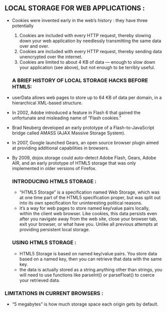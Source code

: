 ## LOCAL STORAGE FOR WEB APPLICATIONS :
 
 - Cookies were invented early in the web’s history : they have three potentially 
   1. Cookies are included with every HTTP request, thereby slowing down your web application by needlessly transmitting the
     same data over and over.
   2. Cookies are included with every HTTP request, thereby sending data unencrypted over the internet.
   3. Cookies are limited to about 4 KB of data — enough to slow down your application (see above), but not enough to be terribly useful.
   
   ### A BRIEF HISTORY OF LOCAL STORAGE HACKS BEFORE HTML5:
   
 - userData allows web pages to store up to 64 KB of data per domain, in a hierarchical XML-based structure.
 - In 2002, Adobe introduced a feature in Flash 6 that gained the unfortunate and misleading name of “Flash cookies.”
 - Brad Neuberg developed an early prototype of a Flash-to-JavaScript bridge called AMASS (AJAX Massive Storage System).
  - In 2007, Google launched Gears, an open source browser plugin aimed at providing additional capabilities in browsers.
 - By 2009, dojox.storage could auto-detect Adobe Flash, Gears, Adobe AIR, and an early prototype of HTML5 storage that was 
   only implemented in older versions of Firefox.
   
   
   ### INTRODUCING HTML5 STORAGE :
   
   - “HTML5 Storage” is a specification named Web Storage, which was at one time part of the HTML5 specification proper, but was split out 
     into its own specification for uninteresting political reasons.
   - it’s a way for web pages to store named key/value pairs locally, within the client web browser. Like cookies, this data persists even 
     after you navigate away from the web site, close your browser tab, exit your browser, or what have you. Unlike all previous attempts at
     providing persistent local storage.
     
   ### USING HTML5 STORAGE :
   
   - HTML5 Storage is based on named key/value pairs. You store data based on a named key, then you can retrieve that data with the same key.
   - the data is actually stored as a string.anything other than strings, you will need to use functions like parseInt() or parseFloat() to
     coerce your retrieved data.
     
  ### LIMITATIONS IN CURRENT BROWSERS :
    
   - “5 megabytes” is how much storage space each origin gets by default.